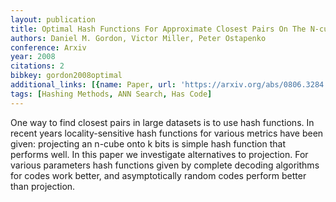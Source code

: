 ```yaml
---
layout: publication
title: Optimal Hash Functions For Approximate Closest Pairs On The N-cube
authors: Daniel M. Gordon, Victor Miller, Peter Ostapenko
conference: Arxiv
year: 2008
citations: 2
bibkey: gordon2008optimal
additional_links: [{name: Paper, url: 'https://arxiv.org/abs/0806.3284'}]
tags: [Hashing Methods, ANN Search, Has Code]
---
```

One way to find closest pairs in large datasets is to use hash functions. In
recent years locality-sensitive hash functions for various metrics have been
given: projecting an n-cube onto k bits is simple hash function that performs
well. In this paper we investigate alternatives to projection. For various
parameters hash functions given by complete decoding algorithms for codes work
better, and asymptotically random codes perform better than projection.